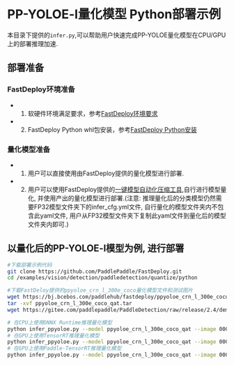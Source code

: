# PP-YOLOE-l量化模型 Python部署示例
本目录下提供的`infer.py`,可以帮助用户快速完成PP-YOLOE量化模型在CPU/GPU上的部署推理加速.

## 部署准备
### FastDeploy环境准备
- 1. 软硬件环境满足要求，参考[FastDeploy环境要求](../../../../../../docs/cn/build_and_install/download_prebuilt_libraries.md)  
- 2. FastDeploy Python whl包安装，参考[FastDeploy Python安装](../../../../../../docs/cn/build_and_install/download_prebuilt_libraries.md)

### 量化模型准备
- 1. 用户可以直接使用由FastDeploy提供的量化模型进行部署.
- 2. 用户可以使用FastDeploy提供的[一键模型自动化压缩工具](../../../../../../tools/auto_compression/),自行进行模型量化, 并使用产出的量化模型进行部署.(注意: 推理量化后的分类模型仍然需要FP32模型文件夹下的infer_cfg.yml文件, 自行量化的模型文件夹内不包含此yaml文件, 用户从FP32模型文件夹下复制此yaml文件到量化后的模型文件夹内即可.)


## 以量化后的PP-YOLOE-l模型为例, 进行部署
```bash
#下载部署示例代码
git clone https://github.com/PaddlePaddle/FastDeploy.git
cd /examples/vision/detection/paddledetection/quantize/python

#下载FastDeloy提供的ppyoloe_crn_l_300e_coco量化模型文件和测试图片
wget https://bj.bcebos.com/paddlehub/fastdeploy/ppyoloe_crn_l_300e_coco_qat.tar
tar -xvf ppyoloe_crn_l_300e_coco_qat.tar
wget https://gitee.com/paddlepaddle/PaddleDetection/raw/release/2.4/demo/000000014439.jpg

# 在CPU上使用ONNX Runtime推理量化模型
python infer_ppyoloe.py --model ppyoloe_crn_l_300e_coco_qat --image 000000014439.jpg --device cpu --backend ort
# 在GPU上使用TensorRT推理量化模型
python infer_ppyoloe.py --model ppyoloe_crn_l_300e_coco_qat --image 000000014439.jpg --device gpu --backend trt
# 在GPU上使用Paddle-TensorRT推理量化模型
python infer_ppyoloe.py --model ppyoloe_crn_l_300e_coco_qat --image 000000014439.jpg --device gpu --backend pptrt
```
